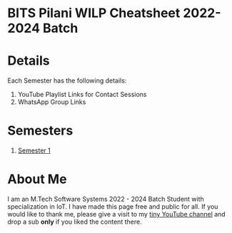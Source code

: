 # BITS Pilani WILP Cheatsheet 2022-2024 Batch

# Details
Each Semester has the following details:
1. YouTube Playlist Links for Contact Sessions
2. WhatsApp Group Links

# Semesters
1. [Semester 1](sem-1/semester-1.MD)

# About Me
I am an M.Tech Software Systems 2022 - 2024 Batch Student with specialization in IoT. I have made this page free and public for all. If you would like to thank me, please give a visit to my [tiny YouTube channel](https://www.youtube.com/channel/UCQQPAdiX_k0JE0eGCUzDPzQ) and drop a sub **only** if you liked the content there.
